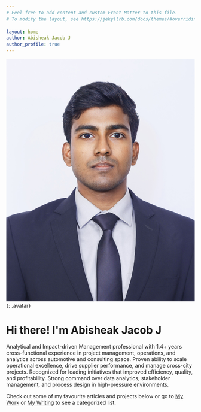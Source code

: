 ```yaml
---
# Feel free to add content and custom Front Matter to this file.
# To modify the layout, see https://jekyllrb.com/docs/themes/#overriding-theme-defaults

layout: home
author: Abisheak Jacob J
author_profile: true
---
```


![Abisheak Jacob J](/assets/images/Final%20-%20Abisheak%20Jacob%20J%20Photograph.jpg){: .avatar}

# Hi there! I'm Abisheak Jacob J

Analytical and Impact-driven Management professional with 1.4+ years cross-functional experience in project management, operations, and analytics across automotive and consulting space. Proven ability to scale operational excellence, drive supplier performance, and manage cross-city projects. Recognized for leading initiatives that improved efficiency, quality, and profitability. Strong command over data analytics, stakeholder management, and process design in high-pressure environments.

Check out some of my favourite articles and projects below or go to [My Work](/mywork) or [My Writing](/mywritings) to see a categorized list.